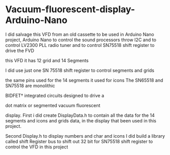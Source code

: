 # Vacuum-fluorescent-display-Arduino-Nano
I did salvage this VFD from an old cassette to be used in Arduino Nano project, Arduino Nano to control the sound processors throw I2C and to control LV2300 PLL radio tuner and to control SN75518 shift register to drive the FVD

this VFD it has 12 grid and 14 Segments

I did use just one SN 75518 shift register to control segments and grids

the same pins used for the 14 segments it used for icons
The SN65518 and SN75518 are monolithic

BIDFET† integrated circuits designed to drive a

dot matrix or segmented vacuum fluorescent

display.
First i did create DisplayData.h to contain all the data for the 14 segments and icons and grids data, in the display that been used in this project.

Second Display.h to display numbers and char and icons
I did build a library called shift Register bus to shift out 32 bit for SN75518 shift register to control the VFD in this project
